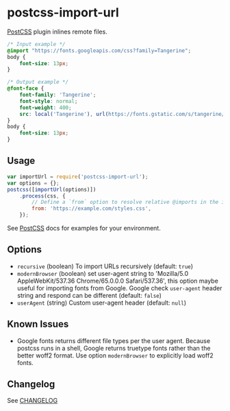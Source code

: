 # postcss-import-url
[PostCSS](https://github.com/postcss/postcss) plugin inlines remote files.

```css
/* Input example */
@import "https://fonts.googleapis.com/css?family=Tangerine";
body {
	font-size: 13px;
}
```

```css
/* Output example */
@font-face {
    font-family: 'Tangerine';
    font-style: normal;
    font-weight: 400;
    src: local('Tangerine'), url(https://fonts.gstatic.com/s/tangerine/v7/HGfsyCL5WASpHOFnouG-RKCWcynf_cDxXwCLxiixG1c.ttf) format('truetype')
}
body {
	font-size: 13px;
}
```
## Usage

```js
var importUrl = require('postcss-import-url');
var options = {};
postcss([importUrl(options)])
    .process(css, {
        // Define a `from` option to resolve relative @imports in the initial css to a url.
        from: 'https://example.com/styles.css',
    });
```

See [PostCSS](https://github.com/postcss/postcss#usage) docs for examples for your environment.

## Options
* `recursive` (boolean) To import URLs recursively (default: `true`)
* `modernBrowser` (boolean) set user-agent string to 'Mozilla/5.0 AppleWebKit/537.36 Chrome/65.0.0.0 Safari/537.36', this option maybe useful for importing fonts from Google. Google check `user-agent` header string and respond can be different (default: `false`)
* `userAgent` (string) Custom user-agent header (default: `null`)

## Known Issues
* Google fonts returns different file types per the user agent. Because postcss runs in a shell,
Google returns truetype fonts rather than the better woff2 format.
Use option `modernBrowser` to explicitly load woff2 fonts.

## Changelog
See [CHANGELOG](CHANGELOG.md)
